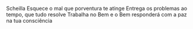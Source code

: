 Scheilla
Esquece o mal que porventura te atinge Entrega os problemas ao tempo, que tudo resolve Trabalha no Bem e o Bem responderá com a paz na tua consciência
